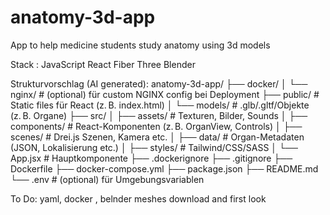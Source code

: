 # anatomy-3d-app
App to help medicine students study anatomy using 3d models


Stack : JavaScript React Fiber Three Blender

Strukturvorschlag (AI generated):
anatomy-3d-app/
├── docker/
│   └── nginx/                 # (optional) für custom NGINX config bei Deployment
├── public/                    # Static files für React (z. B. index.html)
│   └── models/                # .glb/.gltf/Objekte (z. B. Organe)
├── src/
│   ├── assets/                # Texturen, Bilder, Sounds
│   ├── components/            # React-Komponenten (z. B. OrganView, Controls)
│   ├── scenes/                # Drei.js Szenen, Kamera etc.
│   ├── data/                  # Organ-Metadaten (JSON, Lokalisierung etc.)
│   ├── styles/                # Tailwind/CSS/SASS
│   └── App.jsx                # Hauptkomponente
├── .dockerignore
├── .gitignore
├── Dockerfile
├── docker-compose.yml
├── package.json
├── README.md
└── .env                      # (optional) für Umgebungsvariablen


To Do: yaml, docker , belnder meshes download and first look
